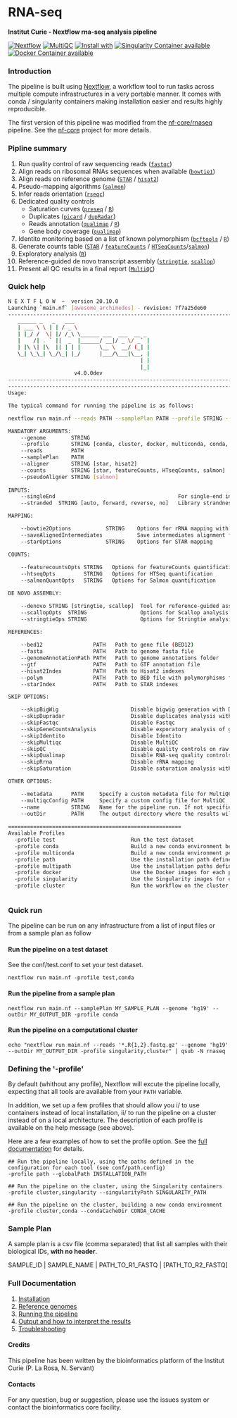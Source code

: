 # RNA-seq 

**Institut Curie - Nextflow rna-seq analysis pipeline**

[![Nextflow](https://img.shields.io/badge/nextflow-%E2%89%A50.32.0-brightgreen.svg)](https://www.nextflow.io/)
[![MultiQC](https://img.shields.io/badge/MultiQC-1.10-blue.svg)](https://multiqc.info/)
[![Install with](https://anaconda.org/anaconda/conda-build/badges/installer/conda.svg)](https://conda.anaconda.org/anaconda)
[![Singularity Container available](https://img.shields.io/badge/singularity-available-7E4C74.svg)](https://singularity.lbl.gov/)
[![Docker Container available](https://img.shields.io/badge/docker-available-003399.svg)](https://www.docker.com/)

### Introduction

The pipeline is built using [Nextflow](https://www.nextflow.io), a workflow tool to run tasks across multiple compute infrastructures in a very portable manner. 
It comes with conda / singularity containers making installation easier and results highly reproducible.

The first version of this pipeline was modified from the [nf-core/rnaseq](https://github.com/nf-core/rnaseq) pipeline. 
See the [nf-core](https://nf-co.re/) project for more details.

### Pipline summary

1. Run quality control of raw sequencing reads ([`fastqc`](https://www.bioinformatics.babraham.ac.uk/projects/fastqc/))
2. Align reads on ribosomal RNAs sequences when available ([`bowtie1`](http://bowtie-bio.sourceforge.net/index.shtml))
3. Align reads on reference genome ([`STAR`](https://github.com/alexdobin/STAR) / [`hisat2`](http://ccb.jhu.edu/software/hisat2/index.shtml))
4. Pseudo-mapping algorithms ([`salmon`](https://salmon.readthedocs.io/en/latest/salmon.html))
5. Infer reads orientation ([`rseqc`](http://rseqc.sourceforge.net/))
6. Dedicated quality controls
    - Saturation curves ([`preseq`](http://smithlabresearch.org/software/preseq/) / [`R`](https://www.r-project.org/))
    - Duplicates ([`picard`](https://broadinstitute.github.io/picard/) / [`dupRadar`](https://bioconductor.org/packages/release/bioc/html/dupRadar.html))
    - Reads annotation ([`qualimap`](http://qualimap.conesalab.org/) / [`R`](https://www.r-project.org/))
    - Gene body coverage ([`qualimap`](http://qualimap.conesalab.org/))
7. Identito monitoring based on a list of known polymorphism ([`bcftools`](http://samtools.github.io/bcftools/bcftools.html) / [`R`](https://www.r-project.org/))
8. Generate counts table ([`STAR`](https://github.com/alexdobin/STAR) / [`featureCounts`](http://bioinf.wehi.edu.au/featureCounts/) / [`HTSeqCounts`](https://htseq.readthedocs.io/en/release_0.11.1/count.html)/[`salmon`](https://salmon.readthedocs.io/en/latest/salmon.html))
9. Exploratory analysis ([`R`](https://www.r-project.org/))
10. Reference-guided de novo transcript assembly ([`stringtie`](https://ccb.jhu.edu/software/stringtie/), [`scallop`](https://github.com/Kingsford-Group/scallop))
11. Present all QC results in a final report ([`MultiQC`](http://multiqc.info/))

### Quick help

```bash
N E X T F L O W  ~  version 20.10.0
Launching `main.nf` [awesome_archimedes] - revision: 7f7a25de60
------------------------------------------------------------------------
   ______ _   _   ___ 
   | ___ \ \ | | / _ \
   | |_/ /  \| |/ /_\ \______ ___  ___  __ _ 
   |    /| . ` ||  _  |______/ __|/ _ \/ _` |
   | |\ \| |\  || | | |      \__ \  __/ (_| |
   \_| \_\_| \_/\_| |_/      |___/\___|\__, |
                                          | |
                                          |_|
                     v4.0.0dev
------------------------------------------------------------------------
------------------------------------------------------------------------
Usage:

The typical command for running the pipeline is as follows:

nextflow run main.nf --reads PATH --samplePlan PATH --profile STRING --genome STRING

MANDATORY ARGUMENTS:
    --genome        STRING                                                                            Name of the reference genome.
    --profile       STRING [conda, cluster, docker, multiconda, conda, path, multipath, singularity]  Configuration profile to use. Can use multiple (comma separated).
    --reads         PATH                                                                              Path to input data (must be surrounded with quotes)
    --samplePlan    PATH                                                                              Path to sample plan (csv format) with raw reads (if `--reads` is not specified)
    --aligner       STRING [star, hisat2]                                                             Tool for reads alignment
    --counts        STRING [star, featureCounts, HTseqCounts, salmon]                                 Tool to use to estimate the raw counts per gene
    --pseudoAligner STRING [salmon]                                                                   Tool for reads pseudo-alignment
		 
INPUTS:
    --singleEnd                                       For single-end input data
    --stranded  STRING [auto, forward, reverse, no]   Library strandness

MAPPING:

    --bowtie2Options           STRING    Options for rRNA mapping with bowtie2
    --saveAlignedIntermediates           Save intermediates alignment files
    --starOptions              STRING    Options for STAR mapping

COUNTS:
	
    --featurecountsOpts STRING   Options for featureCounts quantification
    --htseqOpts         STRING   Options for HTSeq quantification
    --salmonQuantOpts   STRING   Options for Salmon quantification

DE NOVO ASSEMBLY:

    --denovo STRING [stringtie, scallop]  Tool for reference-guided assembly of RNA transcripts
    --scallopOpts  STRING                 Options for Scallop analysis
    --stringtieOps STRING                 Options for Stringtie analysis
		
REFERENCES:

    --bed12                PATH   Path to gene file (BED12)
    --fasta                PATH   Path to genome fasta file
    --genomeAnnotationPath PATH   Path to genome annotations folder
    --gtf                  PATH   Path to GTF annotation file
    --hisat2Index          PATH   Path to Hisat2 indexes
    --polym                PATH   Path to BED file with polymorphisms for identito monitoring
    --starIndex            PATH   Path to STAR indexes

SKIP OPTIONS:

    --skipBigWig                       Disable bigwig generation with Deeptools
    --skipDupradar                     Disable duplicates analysis with DupRadar
    --skipFastqc                       Disable Fastqc
    --skipGeneCountsAnalysis           Disable exporatory analysis of genes count
    --skipIdentito                     Disable Identito
    --skipMultiqc                      Disable MultiQC
    --skipQC                           Disable quality controls on raw and aligned reads [fastqc, qualimap, preseq]
    --skipQualimap                     Disable RNA-seq quality controls with Qualimap
    --skipRrna                         Disable rRNA mapping
    --skipSaturation                   Disable saturation analysis with Preseq

OTHER OPTIONS:

    --metadata      PATH     Specify a custom metadata file for MultiQC
    --multiqcConfig PATH     Specify a custom config file for MultiQC
    --name          STRING   Name for the pipeline run. If not specified, Nextflow will automatically generate a random mnemonic
    --outDir        PATH     The output directory where the results will be saved
	
=======================================================
Available Profiles
  -profile test                        Run the test dataset
  -profile conda                       Build a new conda environment before running the pipeline. Use `--condaCacheDir` to define the conda cache path
  -profile multiconda                  Build a new conda environment per process before running the pipeline. Use `--condaCacheDir` to define the conda cache path
  -profile path                        Use the installation path defined for all tools. Use `--globalPath` to define the insallation path
  -profile multipath                   Use the installation paths defined for each tool. Use `--globalPath` to define the insallation path
  -profile docker                      Use the Docker images for each process
  -profile singularity                 Use the Singularity images for each process. Use `--singularityPath` to define the insallation path
  -profile cluster                     Run the workflow on the cluster, instead of locally
						  
```

### Quick run

The pipeline can be run on any infrastructure from a list of input files or from a sample plan as follow

#### Run the pipeline on a test dataset
See the conf/test.conf to set your test dataset.

```
nextflow run main.nf -profile test,conda
```

#### Run the pipeline from a sample plan

```
nextflow run main.nf --samplePlan MY_SAMPLE_PLAN --genome 'hg19' --outDir MY_OUTPUT_DIR -profile conda
```

#### Run the pipeline on a computational cluster

```
echo "nextflow run main.nf --reads '*.R{1,2}.fastq.gz' --genome 'hg19' --outDir MY_OUTPUT_DIR -profile singularity,cluster" | qsub -N rnaseq
```

### Defining the '-profile'

By default (whithout any profile), Nextflow will excute the pipeline locally, expecting that all tools are available from your `PATH` variable.

In addition, we set up a few profiles that should allow you i/ to use containers instead of local installation, ii/ to run the pipeline on a cluster instead of on a local architecture.
The description of each profile is available on the help message (see above).

Here are a few examples of how to set the profile option. See the [full documentation](docs/profiles.md) for details.

```
## Run the pipeline locally, using the paths defined in the configuration for each tool (see conf/path.config)
-profile path --globalPath INSTALLATION_PATH 

## Run the pipeline on the cluster, using the Singularity containers
-profile cluster,singularity --singularityPath SINGULARITY_PATH 

## Run the pipeline on the cluster, building a new conda environment
-profile cluster,conda --condaCacheDir CONDA_CACHE 
```

### Sample Plan

A sample plan is a csv file (comma separated) that list all samples with their biological IDs, **with no header**.


SAMPLE_ID | SAMPLE_NAME | PATH_TO_R1_FASTQ | [PATH_TO_R2_FASTQ]

### Full Documentation

1. [Installation](docs/installation.md)
2. [Reference genomes](docs/referenceGenomes.md)
3. [Running the pipeline](docs/usage.md)
4. [Output and how to interpret the results](docs/output.md)
5. [Troubleshooting](docs/troubleshooting.md)

#### Credits

This pipeline has been written by the bioinformatics platform of the Institut Curie (P. La Rosa, N. Servant)

#### Contacts

For any question, bug or suggestion, please use the issues system or contact the bioinformatics core facility.
